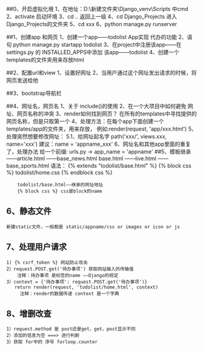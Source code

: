 ##0、开启虚拟化境
    1、在地址：D:\新建文件夹\Django_venv\Scripts 中cmd
    2、activate 启动环境
    3、cd .. 返回上一级
    4、cd Django_Projects 进入Django_Projects的文件夹
    5、cd xxx 
    6、python manage.py runserver

##1、创建app 和网页
    1、创建一个app——todolist App实现 代办的功能
    2、语句 python manage.py startapp todolist
    3、在project中注册该app——在settings.py 的 INSTALLED_APPS中添加 该app——todolist
    4、创建一个templates的文件夹用来存放html

##2、配置url和view
    1、设置好网址
    2、当用户通过这个网址发出请求的时候，将网页发送给他

##3、bootstrap导航栏

##4、网址名，网页名
    1、关于 include()的使用
    2、在一个大项目中如何避免 网址、网页名称的冲突
    3、render如何找到网页？
        在所有的templates中寻找提供的网页名称，但是只取第一个
    4、处理方法：在每个app下面创建一个templates/app的文件夹，用来存放，
    例如:render(request, 'app/xxx.html')
    5、处理突然想要修改网址：
        5.1、给网址起名字 path('xxx/', views.xxx, name='xxx')
        <a href="{% url 'todolist_about' %}"></a>
        建议：name = 'appname_xxx'
    6、网址名和其他app里面的重复了，处理办法
        给一个前缀:
        urls.py -> app_name = 'appname'
        <a href="{% url 'appname:todolist_about' %}"></a>
##5、模板继承
                            ——article.html
            ——base_news.html
    base.html               ——live.html
            ——base_sports.html
    语法：
        {% extends "todolist/base.html" %}
        {% block css %}
        todolist/home.css
        {% endblock css %}

        todolist/base.html——继承的网址地址
        {% block css %} css是block的name
## 6、静态文件
    新建static文件，一般都是 static/appname/css or images or icon or js
## 7、处理用户请求
    1) {% csrf_token %} 网站防止攻击
    2）request.POST.get('待办事项') 获取网站输入的传输值 
        注释：待办事项 是标签的name ——Django的规定
    3）context = {'待办事项': request.POST.get('待办事项')}
       return render(request, 'todolist/home.html', context)
         注释：render的数据传递 context 是一个字典
## 8、增删改查
    1）request.method 是 post还是get，get，post显示不同
    2）添加的信息为空 ===> 进行判断
    3）获取 for中的 序号 forloop.counter




